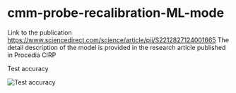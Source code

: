 # cmm-probe-recalibration-ML-mode
Link to the publication https://www.sciencedirect.com/science/article/pii/S2212827124001665
The detail description of the model is provided in the research article published in Procedia CIRP

Test accuracy

![Test accuracy](https://github.com/user-attachments/assets/e8e96417-b83a-4f79-b320-45e64d849e51)
